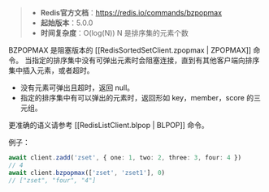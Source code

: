 > - **Redis官方文档**：https://redis.io/commands/bzpopmax
> - **起始版本**：5.0.0
> - **时间复杂度**：O(log(N)) N 是排序集的元素个数

BZPOPMAX 是阻塞版本的 [[RedisSortedSetClient.zpopmax | ZPOPMAX]] 命令。
当指定的排序集中没有可弹出元素时会阻塞连接，直到有其他客户端向排序集中插入元素，或者超时。

- 没有元素可弹出且超时，返回 null。
- 指定的排序集中有可以弹出的元素时，返回形如 key，member，score 的三元组。

更准确的语义请参考 [[RedisListClient.blpop | BLPOP]] 命令。

例子：

```typescript
await client.zadd('zset', { one: 1, two: 2, three: 3, four: 4 })
// 4
await client.bzpopmax(['zset', 'zset1'], 0)
// ["zset", "four", "4"]
```
